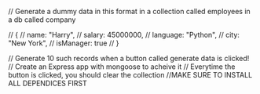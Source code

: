 // Generate a dummy data in this format in a collection called employees in a db called company

// {
//     name: "Harry",
//     salary: 45000000,
//     language: "Python",
//     city: "New York",
//     isManager: true
// }

// Generate 10 such records when a button called generate data is clicked!
// Create an Express app with mongoose to acheive it
// Everytime the button is clicked, you should clear the collection 
//MAKE SURE TO INSTALL ALL DEPENDICES FIRST